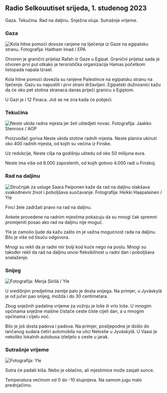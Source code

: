 ## Radio Selkouutiset srijeda, 1. studenog 2023

Gaza. Tekućina. Rad na daljinu. Snježna oluja. Sutrašnje vrijeme.

### Gaza

![Kola hitne pomoći dovoze ranjene na liječenje iz Gaze na egipatsku stranu. Fotografija: Haitham Imad / EPA](https://images.cdn.yle.fi/image/upload/c_crop,h_2821,w_5016,x_0,y_744/ar_1.7777777777777777,c_fill,g_faces,h_675,w_1200/dpr_1.0/q_auto:eco/f_auto/fl_lossy/v1698852282/39-1194530654258b7aaf7a)

Otvoren je granični prijelaz Rafah iz Gaze u Egipat. Granični prijelaz sada je otvoren prvi put otkako je teroristička organizacija Hamas početkom listopada napala Izrael.

Kola hitne pomoći dovezla su ranjene Palestince na egipatsku stranu na liječenje. Gazu su napustili i prvi strani državljani. Egipatski dužnosnici kažu da će oko pet stotina stranaca danas prijeći granicu s Egiptom.

U Gazi je i 12 Finaca. Još se ne zna kada će pobjeći.

### Tekućina

![Neste ukida radna mjesta jer želi uštedjeti novac. Fotografija: Jaakko Stenroos / AOP](https://images.cdn.yle.fi/image/upload/c_crop,h_2611,w_4643,x_0,y_483/ar_1.7777777777777777,c_fill,g_faces,h_675,w_1200/dpr_1.0/q_auto:eco/f_auto/fl_lossy/v1698838481/39-1191437653a0928a0b5b)

Proizvođač goriva Neste ukida stotine radnih mjesta. Neste planira ukinuti oko 400 radnih mjesta, od kojih su većina iz Finske.

Uz redukcije, Neste cilja na godišnju uštedu od oko 50 milijuna eura.

Neste ima više od 6.000 zaposlenih, od kojih gotovo 4.000 radi u Finskoj.

### Rad na daljinu

![Stručnjak za usluge Saara Peiponen kaže da rad na daljinu olakšava svakodnevni život i poboljšava suočavanje. Fotografija: Heikki Haapalainen / Yle](https://images.cdn.yle.fi/image/upload/c_crop,h_2988,w_5312,x_16,y_569/ar_1.7777777777777777,c_fill,g_faces,h_675,w_1200/dpr_1.0/q_auto:eco/f_auto/fl_lossy/v1698754242/39-11936826540ed9ea44a0)

Finci žele zadržati pravo na rad na daljinu.

Ankete provedene na radnim mjestima pokazuju da su mnogi čak spremni promijeniti posao ako rad na daljinu nije moguć.

Yle je zamolio ljude da kažu zašto im je važna mogućnost rada na daljinu. Bilo je više od tisuću odgovora.

Mnogi su rekli da je radni mir bolji kod kuće nego na poslu. Mnogi su također rekli da rad na daljinu unosi fleksibilnost u radni dan i poboljšava snalaženje.

### Snijeg

![ Fotografija: Merja Siirilä / Yle](https://images.cdn.yle.fi/image/upload/c_crop,h_2265,w_4028,x_0,y_378/ar_1.7777777777777777,c_fill,g_faces,h_675,w_1200/dpr_1.0/q_auto:eco/f_auto/fl_lossy/v1698853993/39-119441665423d86dff6c)

U središnjim predjelima zemlje palo je dosta snijega. Na primjer, u Jyväskylä je od jučer pao snijeg, možda i do 30 centimetara.

Zbog snježnih padalina vrijeme za vožnju je loše ili vrlo loše. U mnogim općinama snježne mašine čistače ceste čiste cijeli dan, a u mnogim općinama i cijelu noć.

Bilo je još dosta padova i padova. Na primjer, poslijepodne je došlo do lančanog sudara četiri automobila na ulici Nelostie u Jyväskylä. U Vaasi je nekoliko lokalnih autobusa izletjelo s ceste u jarak.

### Sutrašnje vrijeme

![ Fotografija: Yle](https://images.cdn.yle.fi/image/upload/c_crop,h_1080,w_1919,x_0,y_0/ar_1.7777777777777777,c_fill,g_faces,h_675,w_1200/dpr_1.0/q_auto:eco/f_auto/fl_lossy/v1698848166/39-119453865425d62868a1)

Sutra će padati kiša. Nebo je oblačno, ali mjestimice može zasjati sunce.

Temperatura većinom od 0 do -10 stupnjeva. Na samom jugu malo prednjačimo.